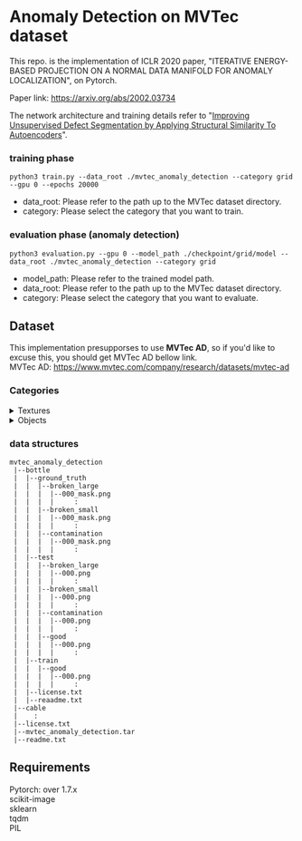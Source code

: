 # Anomaly Detection on MVTec dataset
This repo. is the implementation of ICLR 2020 paper, "ITERATIVE ENERGY-BASED PROJECTION ON A NORMAL DATA MANIFOLD FOR ANOMALY LOCALIZATION", on Pytorch.

Paper link: https://arxiv.org/abs/2002.03734

The network architecture and training details refer to "[Improving Unsupervised Defect Segmentation
by Applying Structural Similarity To Autoencoders](https://arxiv.org/abs/1807.02011)".

### training phase
```
python3 train.py --data_root ./mvtec_anomaly_detection --category grid --gpu 0 --epochs 20000
```
- data_root: Please refer to the path up to the MVTec dataset directory.
- category: Please select the category that you want to train.

### evaluation phase (anomaly detection)
```
python3 evaluation.py --gpu 0 --model_path ./checkpoint/grid/model --data_root ./mvtec_anomaly_detection --category grid
```
- model_path: Please refer to the trained model path.
- data_root: Please refer to the path up to the MVTec dataset directory.
- category: Please select the category that you want to evaluate.

## Dataset
This implementation presupporses to use **MVTec AD**, so if you'd like to excuse this, you should get MVTec AD bellow link.<br>
MVTec AD: https://www.mvtec.com/company/research/datasets/mvtec-ad


### Categories
<details>
  <summary>Textures</summary>
  <br>
  <ul>
    <li> carpet </li>
    <li> grid </li>
    <li> leather </li>
    <li> tile </li>
    <li> wood </li>
  </ul>
</details>

<details>
  <summary>Objects</summary>
  <br>
  <ul>
    <li> bottle </li>
    <li> cable </li>
    <li> capsule </li>
    <li> hazelnut </li>
    <li> metalnut </li>
    <li> pill </li>
    <li> screw </li>
    <li> toothbrash </li>
    <li> transistor </li>
    <li> zipper </li>
  </ul>
</details>

### data structures
```
mvtec_anomaly_detection
 |--bottle
 |  |--ground_truth
 |  |  |--broken_large
 |  |  |  |--000_mask.png
 |  |  |  |     :
 |  |  |--broken_small
 |  |  |  |--000_mask.png
 |  |  |  |     :
 |  |  |--contamination
 |  |  |  |--000_mask.png
 |  |  |  |     :
 |  |--test
 |  |  |--broken_large
 |  |  |  |--000.png
 |  |  |  |     :
 |  |  |--broken_small
 |  |  |  |--000.png
 |  |  |  |     :
 |  |  |--contamination
 |  |  |  |--000.png
 |  |  |  |     :
 |  |  |--good
 |  |  |  |--000.png
 |  |  |  |     :
 |  |--train
 |  |  |--good
 |  |  |  |--000.png
 |  |  |  |     :
 |  |--license.txt
 |  |--reaadme.txt
 |--cable
 |    :
 |--license.txt
 |--mvtec_anomaly_detection.tar
 |--readme.txt
```

## Requirements
Pytorch: over 1.7.x<br>
scikit-image<br>
sklearn<br>
tqdm<br>
PIL
